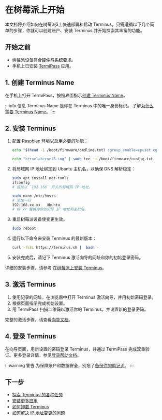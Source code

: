 
# 在树莓派上开始

本文档将介绍如何在树莓派å上快速部署和启动 Terminus。只需遵循以下几个简单的步骤，你就可以创建账户、安装 Terminus 并开始探索其丰富的功能。

## 开始之前

- 树莓派设备符合[硬件与系统要求](../getting-started/index.md#硬件与系统要求)。
- 手机上已安装 [TermiPass](../../../how-to/termipass/overview.md#download-termipass) 应用。

## 1. 创建 Terminus Name

在手机上打开 TermiPass，按照界面指示[创建 Terminus Name](../../../how-to/termipass/account/#create-terminus-name)。

:::info 信息
Terminus Name 是你在 Terminus 中的唯一身份标识。
了解[为什么需要 Terminus Name](../../terminus/terminus-name.md#why-do-you-need-a-terminus-name)。
:::

## 2. 安装 Terminus

1. 配置 Raspbian 环境以启用必要的功能：

   ```bash
   echo "$(head -1 /boot/firmware/cmdline.txt) cgroup_enable=cpuset cgroup_enable=memory cgroup_memory=1" | sudo tee /boot/firmware/cmdline.txt
   
   echo "kernel=kernel8.img" | sudo tee -a /boot/firmware/config.txt
   ```

2. 将局域网 IP 地址绑定到 Ubantu 主机名，以确保 DNS 解析稳定：

   ```bash
   sudo apt install net-tools
   ifconfig
   # 查找以 `192.168` 开头的局域网 IP 地址。
   ```
   
   ```bash
   sudo nano /etc/hosts
   # 添加一行
   192.168.xx.xx   Ubuntu 
   # 将 xx 替换为你的实际 IP 地址和主机名。
   ```

3. 重启树莓派设备使变更生效。
   ```bash
   sudo reboot
   ```

4. 运行以下命令来安装 Terminus 的最新版本：

   ```sh
   curl -fsSL https://terminus.sh |  bash -
   ```

5. 安装完成后，请记下 Terminus 激活向导的网址和你的初始登录密码。

详细的安装步骤，请参考 [在树莓派上安装 Terminus](../../../how-to/terminus/setup/install/raspberry.md)。

## 3. 激活 Terminus

1. 使用记录的网址，在浏览器中打开 Terminus 激活向导，并用初始密码登录。
2. 根据页面指示完成初始设置。
3. 用 TermiPass 扫描二维码以激活你的 Terminus，并设置新的登录密码。

完整的激活步骤，请查看[向导文档](../../../how-to/terminus/setup/wizard.md)。

## 4. 登录 Terminus

在向导页面，用新设置的密码登录 Terminus，并通过 TermiPass 完成双重验证。更多登录详情，参见[登录帮助文档](../../../how-to/terminus/setup/login.md)。

:::warning 警告
为保障账户和数据安全，别忘了[备份你的助记词](../../../how-to/termipass/account/index.md#backup-mnemonic-phrase.md)。
:::

## 下一步
- [探索 Terminus 的各种任务](../../../how-to/terminus/)
- [安装更多应用](../../../how-to/terminus/market/index.md#install-applications)
- [如何卸载 Terminus](../../../developer/develop/advanced/cli.md#terminus-uninstallation-script)
- [如何解决 IP 地址变更的问题](../../../developer/develop/advanced/cli.md#resolve-ip-change-issue)



